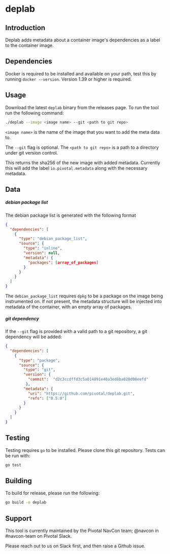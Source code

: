 # deplab

## Introduction
Deplab adds metadata about a container image's dependencies as a label to the container image.

## Dependencies
Docker is required to be installed and available on your path, test this by running `docker --version`.
Version 1.39 or higher is required.

## Usage
Download the latest `deplab` binary from the releases page.
To run the tool run the following command:
```bash
./deplab --image <image name> --git <path to git repo>
```

`<image name>` is the name of the image that you want to add the meta data to.

The `--git` flag is optional. The  `<path to git repo>` is a path to a directory under git version control.

This returns the sha256 of the new image with added metadata.
Currently this will add the label `io.pivotal.metadata` along with the necessary metadata.

## Data

##### debian package list
The debian package list is generated with the following format

```json
{
  "dependencies": [
    {
      "type": "debian_package_list",
      "source": {
        "type": "inline",
        "version": null,
        "metadata": {
          "packages": [array_of_packages]
        }
      }
    }
  ]
}
```

The `debian_package_list` requires `dpkg` to be a package on the image being instrumented on. If not present, the metadata structure will be injected into metadata of the container, with an empty array of packages.

##### git dependency
If the `--git` flag is provided with a valid path to a git repository, a git dependency will be added:
```json
{
  "dependencies": [
    {
      "type": "package",
      "source": {
        "type": "git",
        "version": {
          "commit":  "d2c3ccdffd3c5a014891e40a3ed8ba020d00eefd"
         },
        "metadata": {
          "uri": "https://github.com/pivotal/deplab.git",
          "refs": ["0.5.0"]
        }
      }
    }
  ]
}
```


## Testing
Testing requires `go` to be installed.  Please clone this git repository.  Tests can be run with:
```bash
go test
```

## Building

To build for release, please run the following:
```bash
go build -o deplab
```

## Support

This tool is currently maintained by the Pivotal NavCon team;
@navcon in #navcon-team on Pivotal Slack.

Please reach out to us on Slack first, and then raise a Github issue.
